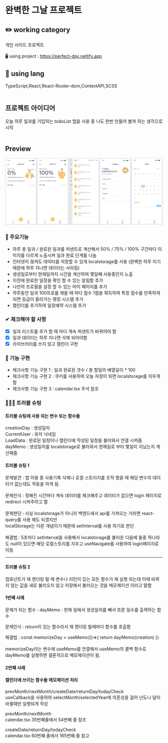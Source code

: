# 완벽한 그날 프로젝트

## ✏️ working category

개인 사이드 프로젝트
<br />
<br />
🖥️ using project : https://perfect-day.netlify.app
<br />

## 📃 using lang

TypeScript,React,React-Router-dom,ContextAPI,SCSS
<br />
<br />

## 프로젝트 아이디어

오늘 하루 일과를 기입하는 todoList 앱을 사용 중 나도 한번 만들어 볼까 하는 생각으로 시작
<br />
<br />

## Preview

  <img src="./public/img/preview.jpg" alt="" />

### 📌 주요기능

- 하루 총 일과 / 완료된 일과를 퍼센트로 계산해서 50% / 75% / 100% 구간마다 이미지를 다르게 노출시켜 일과 완료 단계를 나눔
- 인터넷이 끊켜도 데이터를 저장할 수 있게 localstorage를 사용 (완벽한 하루 이기 때문에 하루 지나면 데이터는 사라짐)
- 생성일로부터 현재일까지 시간을 계산하여 몇일째 사용중인지 노출
- 이전에 완료한 일정을 확인 할 수 있는 알림함 추가
- 나만의 프로필을 설정 할 수 있는 마이 페이지를 추가
- 하루동안 일과 100프로를 채울 때 마다 점수 1점을 획득하여 특정 점수를 만족하게 되면 등급이 올라가는 랭킹 시스템 추가
- 캘린더를 추가하여 일정예약 시스템 추가

### ✔ 체크해야 할 사항

- [x] 일과 리스트를 추가 할 때 마다 계속 퍼센트가 바뀌어야 함
- [x] 일과 데이터는 하루 지나면 삭제 되어야함
- [x] 라이브러리를 쓰지 않고 캘린더 구현

### 🚀 기능 구현

- 체크사항 기능 구현 1 : 일과 완료된 갯수 / 총 할일의 배열길이 \* 100
- 체크사항 기능 구현 2 : 쿠키를 사용하여 오늘 자정이 되면 localstorage를 지우게 함
- 체크사항 기능 구현 3 : calendar.tsx 주석 참조

### 🧑🏻‍💻 트러블 슈팅

#### 트러블 슈팅에 사용 되는 변수 또는 함수들

creationDay : 생성일자<br />
CurrentUser : 유저 닉네임<br />
LoadData : 완료된 일정이나 캘린더에 작성된 일정을 불러와서 연결 시켜줌<br />
dayMemo : 생성일자를 localstorage로 불러와서 현재일로 부터 몇일이 지났는지 계산해줌<br />

#### 트러블 슈팅 1

문제발견 : 앱 이용 중 사용기록 삭제나 로컬 스토리지를 조작 했을 때 해당 변수의 데이터가 없는데도 작동을 하게 됨.<br /><br />
문제인식 : 정해진 시간마다 계속 데이터를 체크해주고 데이터가 없으면 login 페이지로 redirect 시켜주려고 함<br /><br />
문제판단 : 사실 localstorage가 아니라 백엔드에서 api를 가져오는 거라면 react-query를 사용 해도 되겠지만<br />localStorage는 다른 개념이기 때문에
setInterval를 사용 하기로 판단<br /><br />
해결법 : 5초마다 setInterval을 사용해서 localstorage를 불러온 다음에 둘중 하나라도 null이 있으면 해당 로컬스토리를 지우고 useNavigate를 사용하여
login페이지로 이동<br />

<hr />

#### 트러블 슈팅 2

컴포넌트가 재 랜더링 될 때 변수나 리턴이 있는 모든 함수가 재 실행 되는데 이때 바뀌지 않는 값을 새로 불리오지 않고 저장해서 불러오는 것을 메모제이션 이라고 말함

#### 1번째 사례

문제가 되는 함수 : dayMemo : 현재 일에서 생성일자를 빼서 흐른 일수를 출력하는 함수

문제인식 : return이 있는 함수라서 재 랜더링 될때마다 함수를 호출함<br />

해결법 : const memorizeDay = useMemo(()=>{
return dayMemo(creation)
})
<br /><br />
memorizeDay라는 변수에 useMemo를 연결해서 useMemo의 콜백 함수로 dayMemo를 실행하면 결론적으로 메모제이션이 됨.

#### 2번째 사례

#### 캘린더에 쓰이는 함수들 메모제이션 처리<br />

prevMonth/nextMonth/createDate/returnDay/todayCheck<br />
useCallback을 사용하여 selectMonth/selectedYear에 의존성을 걸어 년도나 달이 바뀔때만 실행되게 작성

prevMonth/nextMonth<br />
calendar.tsx 35번째줄에서 54번째 줄 참조

createDate/returnDay/todayCheck<br />
calendar.tsx 60번째 줄에서 165번째 줄 참고
